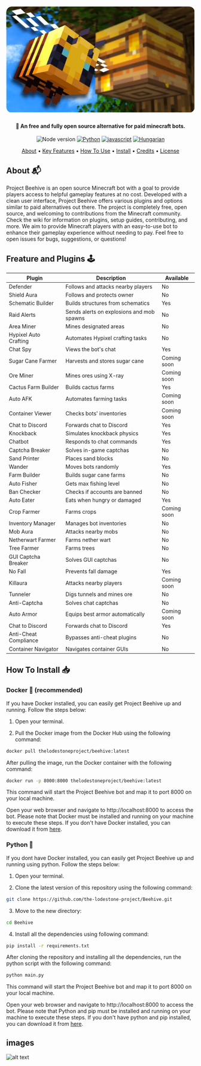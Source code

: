 <file-attachment-contents filename="README.md">

<h1 align="center">
  <br>
  <a href="https://github.com/SilkePilon/lodestone/"><img src="assets/9990F441-DB4B-4BE1-AAE6-2E8A3EBC5D12.png" alt="Lodestone" width="560"></a>
  <br>
</h1>

<h4 align="center">🤖 An free and fully open source alternative for paid minecraft bots.</h4>

<p align="center">
    <img alt="Node version" src="https://img.shields.io/static/v1?label=node&message=%20%3E=18.0.0&logo=node.js&color=2334D058" />
      <a href="https://python.org/"><img src="https://img.shields.io/badge/Python-FFD43B?logo=python&logoColor=blue" alt="Python"></a>
  <a href="https://github.com/reworkd/AgentGPT/blob/master/docs/README.zh-HANS.md"><img src="https://img.shields.io/badge/JavaScript-323330?logo=minecraft&logoColor=F7DF1E" alt="javascript"></a>
  <a href="soon!"><img src="https://img.shields.io/badge/Discord-5865F2?logo=discord&logoColor=white" alt="Hungarian"></a>
</p>

<p align="center">
  <a href="#about">About</a> •
  <a href="#key-features">Key Features</a> •
  <a href="#how-to-use">How To Use</a> •
  <a href="#how-to-install">Install</a> •
  <a href="#credits">Credits</a> •
  <a href="#license">License</a>
</p>

<!-- ![screenshot](https://raw.githubusercontent.com/SilkePilon/youdotcom/main/assets/images/YouDotCom.jpg) -->

## About 📬

Project Beehive is an open source Minecraft bot with a goal to provide players access to helpful gameplay features at no cost. Developed with a clean user interface, Project Beehive offers various plugins and options similar to paid alternatives out there. The project is completely free, open source, and welcoming to contributions from the Minecraft community. Check the wiki for information on plugins, setup guides, contributing, and more. We aim to provide Minecraft players with an easy-to-use bot to enhance their gameplay experience without needing to pay. Feel free to open issues for bugs, suggestions, or questions!

## Freature and Plugins 🕹
| Plugin | Description | Available |
|-|-|-|
| Defender | Follows and attacks nearby players | No |
| Shield Aura | Follows and protects owner | No |  
| Schematic Builder | Builds structures from schematics | Yes |
| Raid Alerts | Sends alerts on explosions and mob spawns | No |
| Area Miner | Mines designated areas | No |
| Hypixel Auto Crafting | Automates Hypixel crafting tasks | No |
| Chat Spy | Views the bot's chat | Yes |
| Sugar Cane Farmer | Harvests and stores sugar cane | Coming soon |
| Ore Miner | Mines ores using X-ray | Coming soon | 
| Cactus Farm Builder | Builds cactus farms | Yes |
| Auto AFK | Automates farming tasks | Coming soon |
| Container Viewer | Checks bots' inventories | Coming soon |
| Chat to Discord | Forwards chat to Discord | Yes |
| Knockback | Simulates knockback physics | Yes |
| Chatbot | Responds to chat commands | Yes |  
| Captcha Breaker | Solves in-game captchas | No |
| Sand Printer | Places sand blocks | No |
| Wander | Moves bots randomly | Yes |
| Farm Builder | Builds sugar cane farms | No |
| Auto Fisher | Gets max fishing level | No |
| Ban Checker | Checks if accounts are banned | No |
| Auto Eater | Eats when hungry or damaged | Yes |
| Crop Farmer | Farms crops | Coming soon |
| Inventory Manager | Manages bot inventories | No | 
| Mob Aura | Attacks nearby mobs | No |
| Netherwart Farmer | Farms nether wart | No |
| Tree Farmer | Farms trees | No |
| GUI Captcha Breaker | Solves GUI captchas | No |
| No Fall | Prevents fall damage | Yes |
| Killaura | Attacks nearby players | Coming soon |
| Tunneler | Digs tunnels and mines ore | No |
| Anti-Captcha | Solves chat captchas | No | 
| Auto Armor | Equips best armor automatically | Coming soon |
| Chat to Discord | Forwards chat to Discord | Yes |
| Anti-Cheat Compliance | Bypasses anti-cheat plugins | No |
| Container Navigator | Navigates container GUIs | No |


## How To Install 📥

### Docker 🐳 (recommended)
If you have Docker installed, you can easily get Project Beehive up and running. Follow the steps below:

1. Open your terminal.

2. Pull the Docker image from the Docker Hub using the following command:

```bash
docker pull thelodestoneproject/beehive:latest
```

After pulling the image, run the Docker container with the following command:

```bash
docker run -p 8000:8000 thelodestoneproject/beehive:latest
```
This command will start the Project Beehive bot and map it to port 8000 on your local machine.

Open your web browser and navigate to http://localhost:8000 to access the bot.
Please note that Docker must be installed and running on your machine to execute these steps. If you don't have Docker installed, you can download it from [here](https://docs.docker.com/get-docker/).

### Python 🐍
If you dont have Docker installed, you can easily get Project Beehive up and running using python. Follow the steps below:

1. Open your terminal.

2. Clone the latest version of this repository using the following command:

```bash
git clone https://github.com/the-lodestone-project/Beehive.git
```

3. Move to the new directory:
```bash
cd Beehive
```

4. Install all the dependencies using following command:
```bash
pip install -r requirements.txt
```
After cloning the repository and installing all the dependencies, run the python script with the following command:

```bash
python main.py
```
This command will start the Project Beehive bot and map it to port 8000 on your local machine.

Open your web browser and navigate to http://localhost:8000 to access the bot.
Please note that Python and pip must be installed and running on your machine to execute these steps. If you don't have python and pip installed, you can download it from [here](https://www.python.org/downloads/).


## images

![alt text](https://i.imgur.com/RRHOgzp.png)

</file-attachment-contents>
